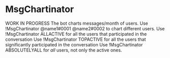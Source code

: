 # MsgChartinator
WORK IN PROGRESS
The bot charts messages/month of users.
Use !MsgChartinator @name1#0001 @name2#0002 to chart different users.
Use !MsgChartinator ALLACTIVE for all the users that participated in the conversation
Use !MsgChartinator TOPACTIVE for all the users that significantly participated in the conversation
Use !MsgChartinator ABSOLUTELYALL for *all* users, not only the active ones.
